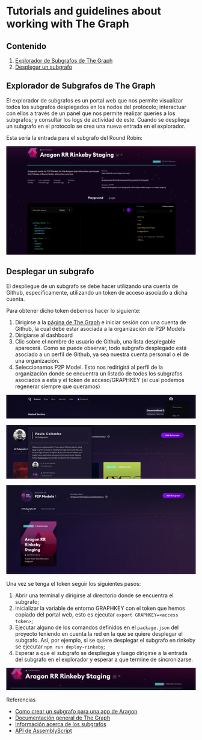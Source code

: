 # Tutorials and guidelines about working with The Graph

## Contenido

1. [Explorador de Subgrafos de The Graph](https://github.com/P2PModels/it-guide/blob/main/guidelines/thegraph.md#explorador-de-subgrafos-de-the-graph)
2. [Desplegar un subgrafo](https://github.com/P2PModels/it-guide/blob/main/guidelines/thegraph.md#explorador-de-subgrafos-de-the-graph)

## Explorador de Subgrafos de The Graph

El explorador de subgrafos es un portal web que nos permite visualizar todos 
los subgrafos desplegados en los nodos del protocolo; interactuar con ellos a 
través de un panel que nos permite realizar queries a los subgrafos; y consultar 
los logs de actividad de este. Cuando se despliega un subgrafo en el protocolo 
se crea una nueva entrada en el explorador.

Esta sería la entrada para el subgrafo del Round Robin:

![The Graph Explorer](../figures/thegraph_explorer.png)

## Desplegar un subgrafo

El despliegue de un subgrafo se debe hacer utilizando una cuenta de Github, 
específicamente, utilizando un token de acceso asociado a dicha cuenta.

Para obtener dicho token debemos hacer lo siguiente: 

1. Dirigirse a la [página de The Graph](https://thegraph.com) e iniciar
sesión con una cuenta de Github, la cual debe estar asociada a la 
organización de P2P Models
2. Dirigiarse al dashboard
3. Clic sobre el nombre de usuario de Github, una lista desplegable aparecerá. 
Como se puede observar, todo subgrafo desplegado está asociado a un perfil de 
Github, ya sea nuestra cuenta personal o el de una organización.
4. Seleccionamos P2P Model. Esto nos redirigirá al perfil de la organización 
donde se encuentra un listado de todos los subgrafos asociados a esta y el 
token de acceso/GRAPHKEY (el cual podemos regenerar siempre que queramos)

![The Graph Dashboard](../figures/thegraph_dashboard.png)

![The Graph Profile](../figures/thegraph_profile.png)

![The Graph Subgrafo](../figures/thegraph_subgrafo.png)

Una vez se tenga el token seguir los siguientes pasos:

1. Abrir una terminal y dirigirse al directorio donde se encuentra el subgrafo;
2. Inicializar la variable de entorno GRAPHKEY con el token que hemos copiado 
del portal web, esto es ejecutar `export GRAPHKEY=<access token>`;
3. Ejecutar alguno de los comandos definidos en el `package.json` del proyecto 
teniendo en cuenta la red en la que se quiere desplegar el subgrafo. Así, por 
ejemplo, si se quiere desplegar el subgrafo en rinkeby se ejecutar `npm run deploy-rinkeby`;
4. Esperar a que el subgrafo se despliegue y luego dirigirse a la entrada del 
subgrafo en el explorador y esperar a que termine de sincronizarse.

![The Graph Deployment](../figures/thegraph_deployment.png)

Referencias

- [Como crear un subgrafo para una app de Aragon](https://connect.aragon.org/advanced/app-subgraphs)
- [Documentación general de The Graph](https://thegraph.com/docs/introduction)
- [Información acerca de los subgrafos](https://thegraph.com/docs/define-a-subgraph#the-subgraph-manifest)
- [API de AssemblyScript](https://thegraph.com/docs/assemblyscript-api#api-reference)
